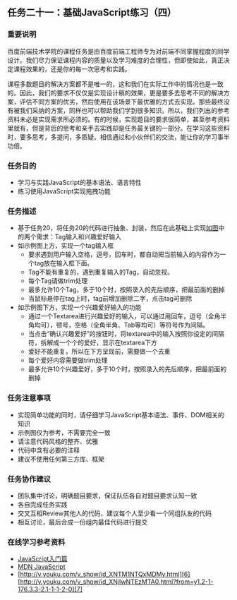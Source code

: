 ## 任务二十一：基础JavaScript练习（四）
### 重要说明

百度前端技术学院的课程任务是由百度前端工程师专为对前端不同掌握程度的同学设计。我们尽力保证课程内容的质量以及学习难度的合理性，但即使如此，真正决定课程效果的，还是你的每一次思考和实践。

课程多数题目的解决方案都不是唯一的，这和我们在实际工作中的情况也是一致的。因此，我们的要求不仅仅是实现设计稿的效果，更是要多去思考不同的解决方案，评估不同方案的优劣，然后使用在该场景下最优雅的方式去实现。那些最终没有被我们采纳的方案，同样也可以帮助我们学到很多知识。所以，我们列出的参考资料未必是实现需求所必须的。有的时候，实现题目的要求很简单，甚至参考资料里就有，但是背后的思考和亲手去实践却是任务最关键的一部分。在学习这些资料时，要多思考，多提问，多质疑。相信通过和小伙伴们的交流，能让你的学习事半功倍。

### 任务目的

* 学习与实践JavaScript的基本语法、语言特性
* 练习使用JavaScript实现拖拽功能

### 任务描述

* 基于任务20，将任务20的代码进行抽象、封装，然后在此基础上实现[如图][3]中的两个需求：Tag输入和兴趣爱好输入
* 如示例图上方，实现一个tag输入框 
  * 要求遇到用户输入空格，逗号，回车时，都自动把当前输入的内容作为一个tag放在输入框下面。
  * Tag不能有重复的，遇到重复输入的Tag，自动忽视。
  * 每个Tag请做trim处理
  * 最多允许10个Tag，多于10个时，按照录入的先后顺序，把最前面的删掉
  * 当鼠标悬停在tag上时，tag前增加删除二字，点击tag可删除
* 如示例图下方，实现一个兴趣爱好输入的功能 
  * 通过一个Textarea进行兴趣爱好的输入，可以通过用回车，逗号（全角半角均可），顿号，空格（全角半角、Tab等均可）等符号作为间隔。
  * 当点击“确认兴趣爱好”的按钮时，将textarea中的输入按照你设定的间隔符，拆解成一个个的爱好，显示在textarea下方
  * 爱好不能重复，所以在下方呈现前，需要做一个去重
  * 每个爱好内容需要做trim处理
  * 最多允许10个兴趣爱好，多于10个时，按照录入的先后顺序，把最前面的删掉

### 任务注意事项

* 实现简单功能的同时，请仔细学习JavaScript基本语法、事件、DOM相关的知识
* 示例图仅为参考，不需要完全一致
* 请注意代码风格的整齐、优雅
* 代码中含有必要的注释
* 建议不使用任何第三方库、框架

### 任务协作建议

* 团队集中讨论，明确题目要求，保证队伍各自对题目要求认知一致
* 各自完成任务实践
* 交叉互相Review其他人的代码，建议每个人至少看一个同组队友的代码
* 相互讨论，最后合成一份组内最佳代码进行提交

### 在线学习参考资料

* [JavaScript入门篇][4]
* [MDN JavaScript][5]
* [http://v.youku.com/v_show/id_XNTM1NTQxMDMy.html][6][http://v.youku.com/v_show/id_XNjIwNTEzMTA0.html?from=y1.2-1-176.3.3-2.1-1-1-2-0][7]

[0]: http://ife.baidu.com/task/all
[1]: http://ife.baidu.com/note/all
[2]: http://ife.baidu.com/statistic/index
[3]: http://7xrp04.com1.z0.glb.clouddn.com/task_2_21_1.jpg
[4]: http://www.imooc.com/view/36
[5]: https://developer.mozilla.org/zh-CN/docs/Web/JavaScript
[6]: http://v.youku.com/v_show/id_XNTM1NTQxMDMy.html
[7]: http://v.youku.com/v_show/id_XNjIwNTEzMTA0.html?from=y1.2-1-176.3.3-2.1-1-1-2-0
